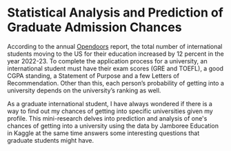 # Statistical Analysis and Prediction of Graduate Admission Chances

According to the annual [Opendoors](https://opendoorsdata.org/annual-release/international-students/#fast-facts) report, the total number of international students moving to the US for their education increased by 12 percent in the year 2022-23. To complete the application process for a university, an international student must have their exam scores (GRE and TOEFL), a good CGPA standing, a Statement of Purpose and a few Letters of Recommendation. Other than this, each person’s probability of getting into a university depends on the university’s ranking as well. 

As a graduate international student, I have always wondered if there is a way to find out my chances of getting into specific universities given my profile. This mini-research delves into prediction and analysis of one's chances of getting into a university using the data by Jamboree Education in Kaggle at the same time answers some interesting questions that graduate students might have.